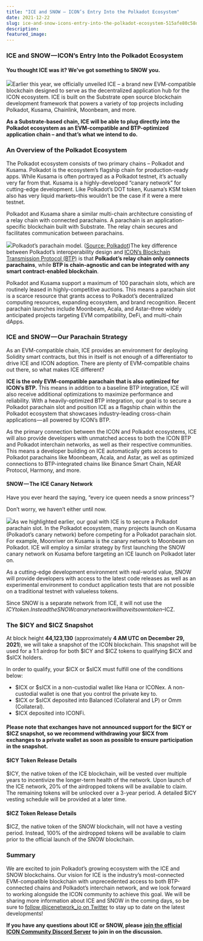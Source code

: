 ```yaml
---
title: "ICE and SNOW — ICON’s Entry Into the Polkadot Ecosystem"
date: 2021-12-22
slug: ice-and-snow-icons-entry-into-the-polkadot-ecosystem-515afe80c58d
description:
featured_image:
---
```


### ICE and SNOW — ICON’s Entry Into the Polkadot Ecosystem

#### You thought ICE was it? We’ve got something to SNOW you.

![](https://cdn-images-1.medium.com/max/800/1*z8ZzfSH-MjVIWdGBwE4BAA.jpeg)Earlier this year, we officially unveiled ICE – a brand new EVM-compatible blockchain designed to serve as the decentralized application hub for the ICON ecosystem. ICE is built on the Substrate open source blockchain development framework that powers a variety of top projects including Polkadot, Kusama, Chainlink, Moonbeam, and more.

**As a Substrate-based chain, ICE will be able to plug directly into the Polkadot ecosystem as an EVM-compatible and BTP-optimized application chain – and that’s what we intend to do.**

### An Overview of the Polkadot Ecosystem

The Polkadot ecosystem consists of two primary chains – Polkadot and Kusama. Polkadot is the ecosystem’s flagship chain for production-ready apps. While Kusama is often portrayed as a Polkadot testnet, it’s actually very far from that. Kusama is a highly-developed “canary network” for cutting-edge development. Like Polkadot’s DOT token, Kusama’s KSM token also has very liquid markets–this wouldn’t be the case if it were a mere testnet.

Polkadot and Kusama share a similar multi-chain architecture consisting of a relay chain with connected parachains. A parachain is an application-specific blockchain built with Substrate. The relay chain secures and facilitates communication between parachains.

![](https://cdn-images-1.medium.com/max/800/1*l7ovSt2BuJ-hA6HhHZ-HRA.jpeg)Polkadot’s parachain model. ([Source: Polkadot](https://polkadot.network/technology/))The key difference between Polkadot’s interoperability design and [ICON’s Blockchain Transmission Protocol (BTP)](https://medium.com/helloiconworld/blockchain-transmission-protocol-btp-explained-c4d9927ad398) is that **Polkadot’s relay chain only connects parachains**, while **BTP is chain-agnostic and can be integrated with any smart contract-enabled blockchain**.

Polkadot and Kusama support a maximum of 100 parachain slots, which are routinely leased in highly-competitive auctions. This means a parachain slot is a scarce resource that grants access to Polkadot’s decentralized computing resources, expanding ecosystem, and brand recognition. Recent parachain launches include Moonbeam, Acala, and Astar–three widely anticipated projects targeting EVM compatibility, DeFi, and multi-chain dApps.

### ICE and SNOW — Our Parachain Strategy

As an EVM-compatible chain, ICE provides an environment for deploying Solidity smart contracts, but this in itself is not enough of a differentiator to drive ICE and ICON adoption. There are plenty of EVM-compatible chains out there, so what makes ICE different?

**ICE is the only EVM-compatible parachain that is also optimized for ICON’s BTP.** This means in addition to a baseline BTP integration, ICE will also receive additional optimizations to maximize performance and reliability. With a heavily-optimized BTP integration, our goal is to secure a Polkadot parachain slot and position ICE as a flagship chain within the Polkadot ecosystem that showcases industry-leading cross-chain applications — all powered by ICON’s BTP.

As the primary connection between the ICON and Polkadot ecosystems, ICE will also provide developers with unmatched access to both the ICON BTP and Polkadot interchain networks, as well as their respective communities. This means a developer building on ICE automatically gets access to Polkadot parachains like Moonbeam, Acala, and Astar, as well as optimized connections to BTP-integrated chains like Binance Smart Chain, NEAR Protocol, Harmony, and more.

#### SNOW — The ICE Canary Network

Have you ever heard the saying, “every ice queen needs a snow princess”?

Don’t worry, we haven’t either until now.

![](https://cdn-images-1.medium.com/max/800/1*WnWKlVWJwhijzZg0JVRPMw.jpeg)As we highlighted earlier, our goal with ICE is to secure a Polkadot parachain slot. In the Polkadot ecosystem, many projects launch on Kusama (Polkadot’s canary network) before competing for a Polkadot parachain slot. For example, Moonriver on Kusama is the canary network to Moonbeam on Polkadot. ICE will employ a similar strategy by first launching the SNOW canary network on Kusama before targeting an ICE launch on Polkadot later on.

As a cutting-edge development environment with real-world value, SNOW will provide developers with access to the latest code releases as well as an experimental environment to conduct application tests that are not possible on a traditional testnet with valueless tokens.

Since SNOW is a separate network from ICE, it will not use the $ICY token. Instead the SNOW canary network will have its own token–$ICZ.

### The $ICY and $ICZ Snapshot

At block height **44,123,130** (approximately **4 AM UTC on December 29, 2021**), we will take a snapshot of the ICON blockchain. This snapshot will be used for a 1:1 airdrop for both $ICY and $ICZ tokens to qualifying $ICX and $sICX holders.

In order to qualify, your $ICX or $sICX must fulfill one of the conditions below:

* $ICX or $sICX in a non-custodial wallet like Hana or ICONex. A non-custodial wallet is one that you control the private key to.
* $ICX or $sICX deposited into Balanced (Collateral and LP) or Omm (Collateral).
* $ICX deposited into ICONFi.

#### **Please note that exchanges have not announced support for the $ICY or $ICZ snapshot, so we recommend withdrawing your $ICX from exchanges to a private wallet as soon as possible to ensure participation in the snapshot.**

#### $ICY Token Release Details

$ICY, the native token of the ICE blockchain, will be vested over multiple years to incentivize the longer-term health of the network. Upon launch of the ICE network, 20% of the airdropped tokens will be available to claim. The remaining tokens will be unlocked over a 3-year period. A detailed $ICY vesting schedule will be provided at a later time.

#### $ICZ Token Release Details

$ICZ, the native token of the SNOW blockchain, will not have a vesting period. Instead, 100% of the airdropped tokens will be available to claim prior to the official launch of the SNOW blockchain.

### Summary

We are excited to join Polkadot’s growing ecosystem with the ICE and SNOW blockchains. Our vision for ICE is the industry’s most-connected EVM-compatible blockchain with unprecedented access to both BTP-connected chains and Polkadot’s interchain network, and we look forward to working alongside the ICON community to achieve this goal. We will be sharing more information about ICE and SNOW in the coming days, so be sure to [follow @icenetwork\_io on Twitter](https://twitter.com/icenetwork_io) to stay up to date on the latest developments!

**If you have any questions about ICE or SNOW, please** [**join the official ICON Community Discord Server**](https://discord.gg/UkfPJ9hEJq) **to join in on the discussion.**

